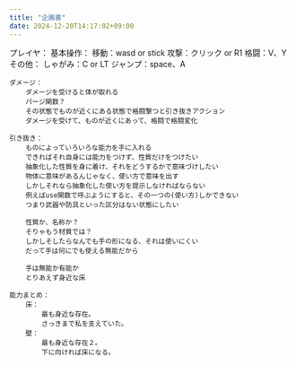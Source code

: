 ```yaml
---
title: "企画書"
date: 2024-12-20T14:17:02+09:00
---
```

プレイヤ：
    基本操作：
        移動：wasd or stick
        攻撃：クリック or R1
        格闘：V、Y
        その他：
            しゃがみ：C or LT
            ジャンプ：space、A
      
    ダメージ：
        ダメージを受けると体が取れる
        パージ関数？
        その状態でものが近くにある状態で格闘撃つと引き抜きアクション
        ダメージを受けて、ものが近くにあって、格闘で格闘変化
      
    引き抜き：
        ものによっていろいろな能力を手に入れる
        できればそれ自身には能力をつけず、性質だけをつけたい
        抽象化した性質を身に着け、それをどうするかで意味づけしたい
		物体に意味があるんじゃなく、使い方で意味を出す
		しかしそれなら抽象化した使い方を提示しなければならない
		例えばuse関数で呼ぶようにすると、その一つの(使い方)しかできない
        つまり武器や防具といった区分はない状態にしたい
      
        性質か、名称か？
        そりゃもう材質では？
        しかしそしたらなんでも手の形になる、それは使いにくい
		だって手は何にでも使える無能だから
		
        手は無能か有能か
        とりあえず身近な床
      
    能力まとめ：
        床：
            最も身近な存在。
            さっきまで私を支えていた。
        壁：
            最も身近な存在２。
            下に向ければ床になる。
          
